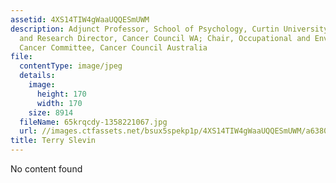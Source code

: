 ```yaml
---
assetid: 4XS14TIW4gWaaUQQESmUWM
description: Adjunct Professor, School of Psychology, Curtin University; Education
  and Research Director, Cancer Council WA; Chair, Occupational and Environmental
  Cancer Committee, Cancer Council Australia
file:
  contentType: image/jpeg
  details:
    image:
      height: 170
      width: 170
    size: 8914
  fileName: 65krqcdy-1358221067.jpg
  url: //images.ctfassets.net/bsux5spekp1p/4XS14TIW4gWaaUQQESmUWM/a638082357bfd70bf189b66ebce36d49/65krqcdy-1358221067.jpg
title: Terry Slevin
---
```

No content found